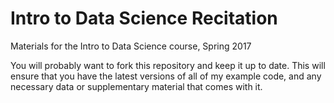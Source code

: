 Intro to Data Science Recitation
===================

Materials for the Intro to Data Science course, Spring 2017

You will probably want to fork this repository and keep it up to date. This will ensure that you have the latest versions of all of my example code, and any necessary data or supplementary material that comes with it.
